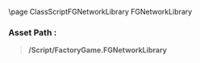 \page ClassScriptFGNetworkLibrary FGNetworkLibrary
### Asset Path :
<b><blockquote>/Script/FactoryGame.FGNetworkLibrary</blockquote></b>

